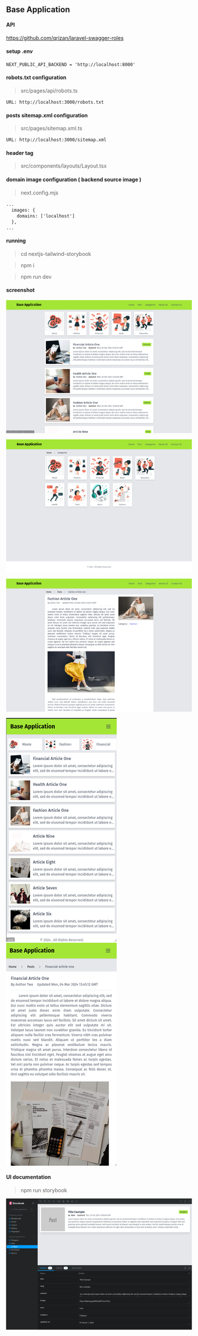 ## Base Application

#### API

https://github.com/qrizan/laravel-swagger-roles

#### setup .env
```
NEXT_PUBLIC_API_BACKEND = 'http://localhost:8000'
```

#### robots.txt configuration
> src/pages/api/robots.ts

``` 
URL: http://localhost:3000/robots.txt 
```
 
#### posts sitemap.xml configuration
> src/pages/sitemap.xml.ts

``` 
URL: http://localhost:3000/sitemap.xml
```

#### header tag

> src/components/layouts/Layout.tsx

#### domain image configuration ( backend source image )
> next.config.mjs

```
...
  images: {
    domains: ['localhost'] 
  },
...
```

#### running

> cd nextjs-tailwind-storybook

> npm i

> npm run dev

#### screenshot
![home](screenshot/home.png)

![categories](screenshot/categories.png)

![article-detail](screenshot/article-detail.png)

![home-mobile](screenshot/home-mobile.png) ![detail-mobile](screenshot/detail-mobile.png)

#### UI documentation

> npm run storybook

![article-detail](screenshot/storybook.png)